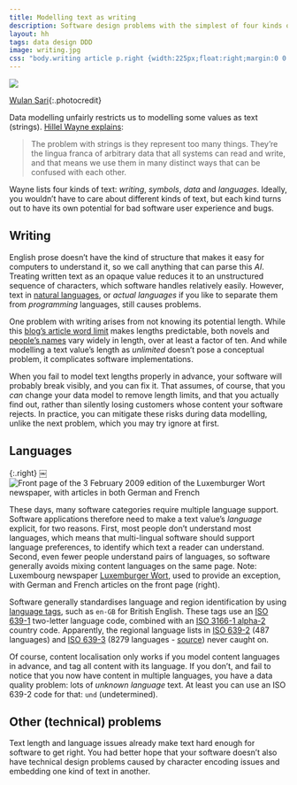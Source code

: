 ```yaml
---
title: Modelling text as writing
description: Software design problems with the simplest of four kinds of text
layout: hh
tags: data design DDD
image: writing.jpg
css: "body.writing article p.right {width:225px;float:right;margin:0 0 1em 1em}"
---
```


![](writing.jpg)

[Wulan Sari](https://unsplash.com/photos/mHjvJqvj1XE){:.photocredit}

Data modelling unfairly restricts us to modelling some values as text (strings).
[Hillel Wayne explains](https://twitter.com/hillelogram/status/1515772367213150209):

> The problem with strings is they represent too many things. 
> They’re the lingua franca of arbitrary data that all systems can read and write, 
> and that means we use them in many distinct ways that can be confused with each other.

Wayne lists four kinds of text: _writing_, _symbols_, _data_ and _languages_.
Ideally, you wouldn’t have to care about different kinds of text, but each kind turns out to have its own potential for bad software user experience and bugs.


## Writing

English prose doesn’t have the kind of structure that makes it easy for computers to understand it, so we call anything that can parse this _AI_.
Treating written text as an opaque value reduces it to an unstructured sequence of characters, which software handles relatively easily.
However, text in [natural languages](https://en.wikipedia.org/wiki/Natural_language),
or _actual languages_ if you like to separate them from _programming_ languages, still causes problems.

One problem with writing arises from not knowing its potential length.
While this [blog’s article word limit](article-word-limit) makes lengths predictable, both novels and
[people’s names](respect-personal-names) vary widely in length, over at least a factor of ten.
And while modelling a text value’s length as _unlimited_ doesn’t pose a conceptual problem, it complicates software implementations.

When you fail to model text lengths properly in advance, your software will probably break visibly, and you can fix it.
That assumes, of course, that you _can_ change your data model to remove length limits, and that you actually find out, rather than silently losing customers whose content your software rejects.
In practice, you can mitigate these risks during data modelling, unlike the next problem, which you may try ignore at first.

## Languages

{:.right}
￼![Front page of the 3 February 2009 edition of the Luxemburger Wort newspaper, with articles in both German and French](luxemburger-wort.png)

These days, many software categories require multiple language support.
Software applications therefore need to make a text value’s _language_ explicit, for two reasons.
First, most people don’t understand most languages, which means that multi-lingual software should support language preferences, to identify which text a reader can understand.
Second, even fewer people understand pairs of languages, so software generally avoids mixing content languages on the same page.
Note: Luxembourg newspaper [Luxemburger Wort](https://www.wort.lu/), used to provide an exception, with German and French articles on the front page (right).

Software generally standardises language and region identification by using 
[language tags](https://en.wikipedia.org/wiki/Language_localisation#Language_tags_and_codes),
such as `en-GB` for British English.
These tags use an [ISO 639-1](https://en.wikipedia.org/wiki/ISO_639-1) two-letter language code,
combined with an [ISO 3166-1 alpha-2](https://en.wikipedia.org/wiki/ISO_3166-1_alpha-2) country code.
Apparently, the regional language lists in
[ISO 639-2](https://en.wikipedia.org/wiki/ISO_639-2) (487 languages) and
[ISO 639-3](https://en.wikipedia.org/wiki/ISO_639-3) (8279 languages -
[source](https://iso639-3.sil.org/code_tables/download_tables)) never caught on.

Of course, content localisation only works if you model content languages in advance, and tag all content with its language.
If you don’t, and fail to notice that you now have content in multiple languages, you have a data quality problem:
lots of _unknown language_ text.
At least you can use an ISO 639-2 code for that: `und` (undetermined).

## Other (technical) problems

Text length and language issues already make text hard enough for software to get right.
You had better hope that your software doesn’t also have technical design problems caused by character encoding issues and embedding one kind of text in another.
